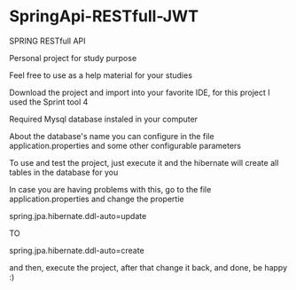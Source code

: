 # SpringApi-RESTfull-JWT
 SPRING RESTfull API

Personal project for study purpose

Feel free to use as a help material for your studies

Download the project and import into your favorite IDE, for this project I used the Sprint tool 4

Required Mysql database instaled in your computer

About the database's name you can configure in the file application.properties and some other configurable parameters

To use and test the project, just execute it and the hibernate will create all tables in the database for you

In case you are having problems with this, go to the file application.properties and change the propertie 

spring.jpa.hibernate.ddl-auto=update

TO

spring.jpa.hibernate.ddl-auto=create

and then, execute the project, after that change it back, and done, be happy :)